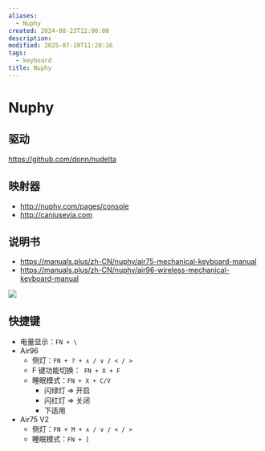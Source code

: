 ```yaml
---
aliases:
  - Nuphy
created: 2024-08-23T12:00:00
description: 
modified: 2025-07-19T11:28:16
tags:
  - keyboard
title: Nuphy
---
```


# Nuphy

## 驱动

https://github.com/donn/nudelta

## 映射器

- http://nuphy.com/pages/console
- http://caniusevia.com

## 说明书

- https://manuals.plus/zh-CN/nuphy/air75-mechanical-keyboard-manual
- https://manuals.plus/zh-CN/nuphy/air96-wireless-mechanical-keyboard-manual

![](https://twitter.com/rokcso/status/1792481984067072481)

## 快捷键

- 电量显示：`FN + \`
- Air96
    - 侧灯：`FN + ? + ∧ / ∨ / < / >`
    - F 键功能切换：` FN + X + F`
    - 睡眠模式：`FN + X + C/V`
        - 闪绿灯 => 开启
        - 闪红灯 => 关闭
        - 下适用
- Air75 V2
    - 侧灯：`FN + M + ∧ / ∨ / < / >`
    - 睡眠模式：`FN + ]`
